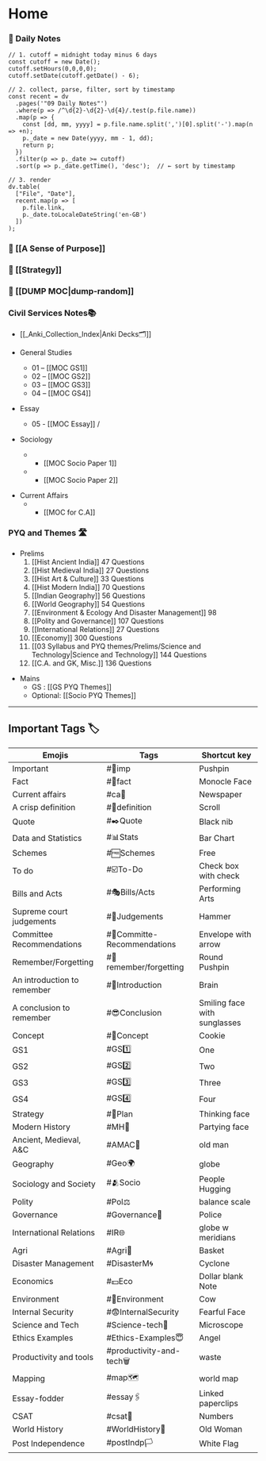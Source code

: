 # Home 

### 🌼 Daily Notes
```dataviewjs
// 1. cutoff = midnight today minus 6 days
const cutoff = new Date();
cutoff.setHours(0,0,0,0);
cutoff.setDate(cutoff.getDate() - 6);

// 2. collect, parse, filter, sort by timestamp
const recent = dv
  .pages('"09 Daily Notes"')
  .where(p => /^\d{2}-\d{2}-\d{4}/.test(p.file.name))
  .map(p => {
    const [dd, mm, yyyy] = p.file.name.split(',')[0].split('-').map(n => +n);
    p._date = new Date(yyyy, mm - 1, dd);
    return p;
  })
  .filter(p => p._date >= cutoff)
  .sort(p => p._date.getTime(), 'desc');  // ← sort by timestamp

// 3. render
dv.table(
  ["File", "Date"],
  recent.map(p => [
    p.file.link,
    p._date.toLocaleDateString('en-GB')
  ])
);
```
### 🍉 [[A Sense of Purpose]]
### 🎯 [[Strategy]]

### 🚮 [[DUMP MOC|dump-random]] 

### Civil Services Notes📚

- [[_Anki_Collection_Index|Anki Decks🗂️]] 

- General Studies  
	- 01 – [[MOC GS1]] 
	- 02 – [[MOC GS2]]  
	- 03 – [[MOC GS3]]  
	- 04 – [[MOC GS4]]

* Essay
	- 05 - [[MOC Essay]] /

* Sociology

	- - [[MOC Socio Paper 1]]
	- - [[MOC Socio Paper 2]]

- Current Affairs  
	- - [[MOC for C.A]] 

### PYQ and Themes 🛣️

- Prelims
	1. [[Hist Ancient India]] 47 Questions
	2. [[Hist Medieval India]] 27 Questions
	3. [[Hist Art & Culture]] 33 Questions
	4. [[Hist Modern India]] 70 Questions
	5. [[Indian Geography]] 56 Questions
	6. [[World Geography]] 54 Questions
	7. [[Environment & Ecology And Disaster Management]] 98
	8. [[Polity and Governance]] 107 Questions
	9. [[International Relations]] 27 Questions
	10. [[Economy]] 300 Questions
	11. [[03 Syllabus and PYQ themes/Prelims/Science and Technology|Science and Technology]] 144 Questions
	12. [[C.A. and GK, Misc.]] 136 Questions

* Mains
	* GS : [[GS PYQ Themes]]
	* Optional: [[Socio PYQ Themes]]

---

## Important Tags 🏷️

| Emojis                      | Tags                        | Shortcut key                 |
| --------------------------- | --------------------------- | ---------------------------- |
| Important                   | #📌imp                      | Pushpin                      |
| Fact                        | #🧐fact                     | Monocle Face                 |
| Current affairs             | #ca📰                       | Newspaper                    |
| A crisp definition          | #📜definition               | Scroll                       |
| Quote                       | #✒️Quote                    | Black nib                    |
| Data and Statistics         | #📊Stats                    | Bar Chart                    |
| Schemes                     | #🆓Schemes                  | Free                         |
| To do                       | #☑️To-Do                    | Check box with check         |
| Bills and Acts              | #🎭Bills/Acts               | Performing Arts              |
| Supreme court judgements    | #🔨Judgements               | Hammer                       |
| Committee Recommendations   | #📩Committe-Recommendations | Envelope with arrow          |
| Remember/Forgetting         | #📍remember/forgetting      | Round Pushpin                |
| An introduction to remember | #🧠Introduction             | Brain                        |
| A conclusion to remember    | #😎Conclusion               | Smiling face with sunglasses |
| Concept                     | #🍪Concept                  | Cookie                       |
| GS1                         | #GS1️⃣                      | One                          |
| GS2                         | #GS2️⃣                      | Two                          |
| GS3                         | #GS3️⃣                      | Three                        |
| GS4                         | #GS4️⃣                      | Four                         |
| Strategy                    | #🤔Plan                     | Thinking face                |
| Modern History              | #MH🥳                       | Partying face                |
| Ancient, Medieval, A&C      | #AMAC🧓                     | old man                      |
| Geography                   | #Geo🌍                      | globe                        |
| Sociology and Society       | #🫂Socio                    | People Hugging               |
| Polity                      | #Pol⚖️                      | balance scale                |
| Governance                  | #Governance👮               | Police                       |
| International Relations     | #IR🌐                       | globe w meridians            |
| Agri                        | #Agri🧺                     | Basket                       |
| Disaster Management         | #DisasterM🌀                | Cyclone                      |
| Economics                   | #💵Eco                      | Dollar blank Note            |
| Environment                 | #🐄Environment              | Cow                          |
| Internal Security           | #😨InternalSecurity         | Fearful Face                 |
| Science and Tech            | #Science-tech🔬             | Microscope                   |
| Ethics Examples             | #Ethics-Examples😇          | Angel                        |
| Productivity and tools      | #productivity-and-tech🗑️   | waste                        |
| Mapping                     | #map🗺️                     | world map                    |
| Essay-fodder                | #essay🖇️                   | Linked paperclips            |
| CSAT                        | #csat🔢                     | Numbers                      |
| World History               | #WorldHistory👵             | Old Woman                    |
| Post Independence           | #postIndp🏳️                | White Flag                   |

